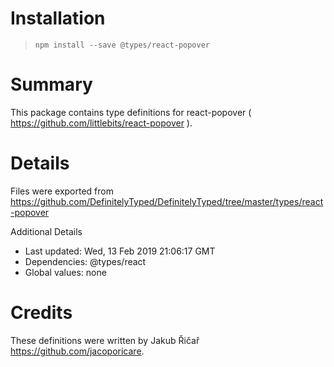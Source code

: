 # Installation
> `npm install --save @types/react-popover`

# Summary
This package contains type definitions for react-popover ( https://github.com/littlebits/react-popover ).

# Details
Files were exported from https://github.com/DefinitelyTyped/DefinitelyTyped/tree/master/types/react-popover

Additional Details
 * Last updated: Wed, 13 Feb 2019 21:06:17 GMT
 * Dependencies: @types/react
 * Global values: none

# Credits
These definitions were written by Jakub Řičař <https://github.com/jacoporicare>.

